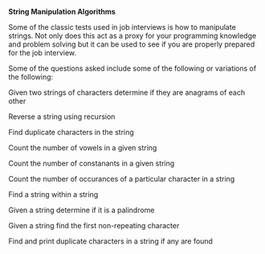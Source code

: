 <strong>String Manipulation Algorithms</strong>

Some of the classic tests used in job interviews is how to manipulate strings. Not only does this act as a proxy for your programming knowledge and problem solving but it can be used to see if you are properly prepared for the job interview.

Some of the questions asked include some of the following or variations of the following:

<p>Given two strings of characters determine if they are anagrams of each other</p>
<p>Reverse a string using recursion</p>
<p>Find duplicate characters in the string</p>
<p>Count the number of vowels in a given string</p>
<p>Count the number of constanants in a given string</p>
<p>Count the number of occurances of a particular character in a string</p>
<p>Find a string within a string</p>
<p>Given a string determine if it is a palindrome</p>
<p>Given a string find the first non-repeating character</p>
<p>Find and print duplicate characters in a string if any are found</p>